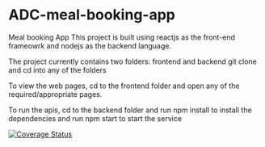 # ADC-meal-booking-app
Meal booking App This project is built using reactjs as the front-end frameowrk and nodejs as the backend language.


The project currently contains two folders: frontend and backend git clone and cd into any of the folders


To view the web pages, cd to the frontend folder and open any of the required/appropriate pages.


To run the apis, cd to the backend folder and run npm install to install the dependencies and run npm start to start the service


[![Coverage Status](https://coveralls.io/repos/github/codegenuis/ADC-meal-booking-app/badge.svg?branch=develop)](https://coveralls.io/github/codegenuis/ADC-meal-booking-app?branch=develop)
